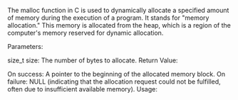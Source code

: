 The malloc function in C is used to dynamically allocate a specified amount of memory during the execution of a program. It stands for "memory allocation." This memory is allocated from the heap, which is a region of the computer's memory reserved for dynamic allocation.

Parameters:

size_t size: The number of bytes to allocate.
Return Value:

On success: A pointer to the beginning of the allocated memory block.
On failure: NULL (indicating that the allocation request could not be fulfilled, often due to insufficient available memory).
Usage:
